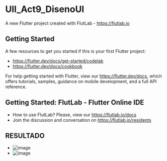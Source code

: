 # Ull_Act9_DisenoUl

A new Flutter project created with FlutLab - https://flutlab.io

## Getting Started

A few resources to get you started if this is your first Flutter project:

- https://flutter.dev/docs/get-started/codelab
- https://flutter.dev/docs/cookbook

For help getting started with Flutter, view our
https://flutter.dev/docs, which offers tutorials,
samples, guidance on mobile development, and a full API reference.

## Getting Started: FlutLab - Flutter Online IDE

- How to use FlutLab? Please, view our https://flutlab.io/docs
- Join the discussion and conversation on https://flutlab.io/residents
## RESULTADO
- ![image](https://github.com/Aric-Mirray-Capistran-Tenorio/Ull_Act9_DisenoUl/assets/143548368/83faea0e-1546-4ef0-902f-e2692225b08b)
- ![image](https://github.com/Aric-Mirray-Capistran-Tenorio/Ull_Act9_DisenoUl/assets/143548368/cc974bfa-4b63-4ac7-a0fd-7cdb0612b476)

